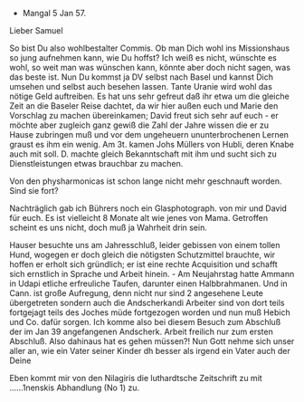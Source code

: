 + Mangal 5 Jan 57.

Lieber Samuel

So bist Du also wohlbestalter Commis. Ob man Dich wohl ins Missionshaus so jung aufnehmen kann, wie Du hoffst? Ich weiß es nicht, wünschte es wohl, so weit man was wünschen kann, könnte aber doch nicht sagen, was das beste ist. Nun Du kommst ja DV selbst nach Basel und kannst Dich umsehen und selbst auch besehen lassen. Tante Uranie wird wohl das nötige Geld auftreiben. Es hat uns sehr gefreut daß ihr etwa um die gleiche Zeit an die Baseler Reise dachtet, da wir hier außen euch und Marie den Vorschlag zu machen übereinkamen; David freut sich sehr auf euch - er möchte aber zugleich ganz gewiß die Zahl der Jahre wissen die er zu Hause zubringen muß und vor dem ungeheuern ununterbrochenen Lernen graust es ihm ein wenig. Am 3t. kamen Johs Müllers von Hubli, deren Knabe auch mit soll. D. machte gleich Bekanntschaft mit ihm und sucht sich zu Dienstleistungen etwas brauchbar zu machen.

Von den physharmonicas ist schon lange nicht mehr geschnauft worden. Sind sie fort?

Nachträglich gab ich Bührers noch ein Glasphotograph. von mir und David für euch. Es ist vielleicht 8 Monate alt wie jenes von Mama. Getroffen scheint es uns nicht, doch muß ja Wahrheit drin sein.

Hauser besuchte uns am Jahresschluß, leider gebissen von einem tollen Hund, wogegen er doch gleich die nötigsten Schutzmittel brauchte, wir hoffen er erholt sich gründlich; er ist eine rechte Acquisition und schafft sich ernstlich in Sprache und Arbeit hinein. - Am Neujahrstag hatte Ammann in Udapi etliche erfreuliche Taufen, darunter einen Halbbrahmanen. Und in Cann. ist große Aufregung, denn nicht nur sind 2 angesehene Leute übergetreten sondern auch die Andscherkandi Arbeiter sind von dort teils fortgejagt teils des Joches müde fortgezogen worden und nun muß Hebich und Co. dafür sorgen. Ich komme also bei diesem Besuch zum Abschluß der im Jan 39 angefangenen Andscherk. Arbeit freilich nur zum ersten Abschluß. Also dahinaus hat es gehen müssen?! Nun Gott nehme sich unser aller an, wie ein Vater seiner Kinder dh besser als irgend ein Vater
 auch der Deine

Eben kommt mir von den Nilagiris die luthardtsche Zeitschrift zu mit  ......1nenskis Abhandlung (No 1) zu.

